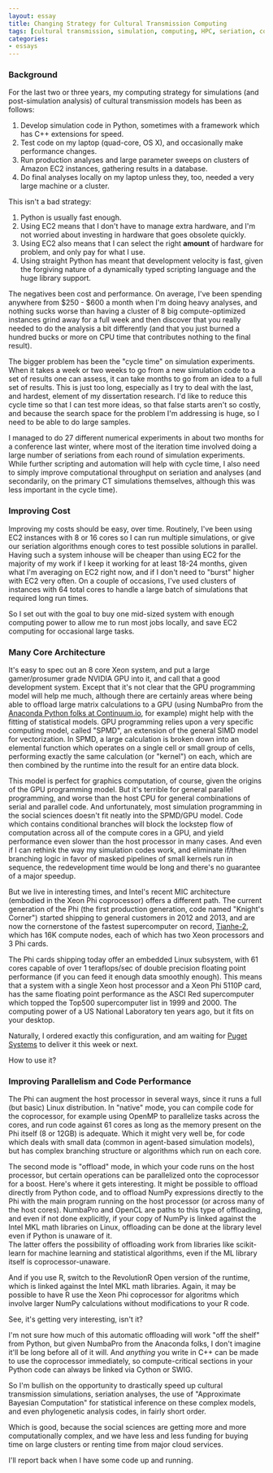 ```yaml
---
layout: essay
title: Changing Strategy for Cultural Transmission Computing
tags: [cultural transmission, simulation, computing, HPC, seriation, computational science]
categories: 
- essays
---
```


### Background ###

For the last two or three years, my computing strategy for simulations (and post-simulation analysis) of cultural transmission models has been as follows:

1.  Develop simulation code in Python, sometimes with a framework which has C++ extensions for speed.  
2.  Test code on my laptop (quad-core, OS X), and occasionally make performance changes.
3.  Run production analyses and large parameter sweeps on clusters of Amazon EC2 instances, gathering results in a database.
4.  Do final analyses locally on my laptop unless they, too, needed a very large machine or a cluster.

This isn't a bad strategy:

1.  Python is usually fast enough.  
2.  Using EC2 means that I don't have to manage extra hardware, and I'm not worried about investing in hardware that goes obsolete quickly.
3.  Using EC2 also means that I can select the right **amount** of hardware for problem, and only pay for what I use.
4.  Using straight Python has meant that development velocity is fast, given the forgiving nature of a dynamically typed scripting language and the huge library support.

The negatives been cost and performance.  On average, I've been spending anywhere from $250 - $600 a month when I'm doing heavy analyses, and nothing sucks worse than having a cluster of 8 big compute-optimized instances grind away for a full week and then discover that you really needed to do the analysis a bit differently (and that you just burned a hundred bucks or more on CPU time that contributes nothing to the final result).  

The bigger problem has been the "cycle time" on simulation experiments.  When it takes a week or two weeks to go from a new simulation code to a set of results one can assess, it can take months to go from an idea to a full set of results.  This is just too long, especially as I try to deal with the last, and hardest, element of my dissertation research.  I'd like to reduce this cycle time so that I can test more ideas, so that false starts aren't so costly, and because the search space for the problem I'm addressing is huge, so I need to be able to do large samples.

I managed to do 27 different numerical experiments in about two months for a conference last winter, where most of the iteration time involved doing a large number of seriations from each round of simulation experiments.  While further scripting and automation will help with cycle time, I also need to simply improve computational throughput on seriation and analyses (and secondarily, on the primary CT simulations themselves, although this was less important in the cycle time).
  

### Improving Cost ###

Improving my costs should be easy, over time.  Routinely, I've been using EC2 instances with 8 or 16 cores so I can run multiple simulations, or give our seriation algorithms enough cores to test possible solutions in parallel.  Having such a system inhouse will be cheaper than using EC2 for the majority of my work if I keep it working for at least 18-24 months, given what I'm averaging on EC2 right now, and if I don't need to "burst" higher with EC2 very often.  On a couple of occasions, I've used clusters of instances with 64 total cores to handle a large batch of simulations that required long run times.  

So I set out with the goal to buy one mid-sized system with enough computing power to allow me to run most jobs locally, and save EC2 computing for occasional large tasks.  

### Many Core Architecture ###

It's easy to spec out an 8 core Xeon system, and put a large gamer/prosumer grade NVIDIA GPU into it, and call that a good development system.  Except that it's not clear that the GPU programming model will help me much, although there are certainly areas where being able to offload large matrix calculations to a GPU (using NumbaPro from the [Anaconda Python folks at Continuum.io](http://continuum.io), for example) might help with the fitting of statistical models.  GPU programming relies upon a very specific computing model, called "SPMD", an extension of the general SIMD model for vectorization.  In SPMD, a large calculation is broken down into an elemental function which operates on a single cell or small group of cells, performing exactly the same calculation (or "kernel") on each, which are then combined by the runtime into the result for an entire data block.  

This model is perfect for graphics computation, of course, given the origins of the GPU programming model. But it's terrible for general parallel programming, and worse than the host CPU for general combinations of serial and parallel code.  And unfortunately, most simulation programming in the social sciences doesn't fit neatly into the SPMD/GPU model.  Code which contains conditional branches will block the lockstep flow of computation across all of the compute cores in a GPU, and yield performance even slower than the host processor in many cases.  And even if I can rethink the way my simulation codes work, and eliminate if/then branching logic in favor of masked pipelines of small kernels run in sequence, the redevelopment time would be long and there's no guarantee of a major speedup.  

But we live in interesting times, and Intel's recent MIC architecture (embodied in the Xeon Phi coprocessor) offers a different path.  The current generation of the Phi (the first production generation, code named "Knight's Corner") started shipping to general customers in 2012 and 2013, and are now the cornerstone of the fastest supercomputer on record, [Tianhe-2](https://en.wikipedia.org/wiki/Tianhe-2), which has 16K compute nodes, each of which has two Xeon processors and 3 Phi cards.  

The Phi cards shipping today offer an embedded Linux subsystem, with 61 cores capable of over 1 teraflops/sec of double precision floating point performance (if you can feed it enough data smoothly enough).  This means that a system with a single Xeon host processor and a Xeon Phi 5110P card, has the same floating point performance as the ASCI Red supercomputer which topped the Top500 supercomputer list in 1999 and 2000.  The computing power of a US National Laboratory ten years ago, but it fits on your desktop.  

Naturally, I ordered exactly this configuration, and am waiting for [Puget Systems](http://www.pugetsystems.com) to deliver it this week or next.  

How to use it?

### Improving Parallelism and Code Performance ###

The Phi can augment the host processor in several ways, since it runs a full (but basic) Linux distribution.  In "native" mode, you can compile code for the coprocessor, for example using OpenMP to parallelize tasks across the cores, and run code against 61 cores as long as the memory present on the Phi itself (8 or 12GB) is adequate.  Which it might very well be, for code which deals with small data (common in agent-based simulation models), but has complex branching structure or algorithms which run on each core.  

The second mode is "offload" mode, in which your code runs on the host processor, but certain operations can be parallelized onto the coprocessor for a boost.  Here's where it gets interesting.  It might be possible to offload directly from Python code, and to offload NumPy expressions directly to the Phi with the main program running on the host processor (or across many of the host cores).  NumbaPro and OpenCL are paths to this type of offloading, and even if not done explicitly, if your copy of NumPy is linked against the Intel MKL math libraries on Linux, offloading can be done at the library level even if Python is unaware of it.  
The latter offers the possibility of offloading work from libraries like scikit-learn for machine learning and statistical algorithms, even if the ML library itself is coprocessor-unaware.  

And if you use R, switch to the RevolutionR Open version of the runtime, which is linked against the Intel MKL math libraries.  Again, it may be possible to have R use the Xeon Phi coprocessor for algoritms which involve larger NumPy calculations without modifications to your R code. 

See, it's getting very interesting, isn't it?  

I'm not sure how much of this automatic offloading will work "off the shelf" from Python, but given NumbaPro from the Anaconda folks, I don't imagine it'll be long before all of it will. And *anything* you write in C++ can be made to use the coprocessor immediately, so compute-critical sections in your Python code can always be linked via Cython or SWIG.  

So I'm bullish on the opportunity to drastically speed up cultural transmission simulations, seriation analyses, the use of "Approximate Bayesian Computation" for statistical inference on these complex models, and even phylogenetic analysis codes, in fairly short order.  

Which is good, because the social sciences are getting more and more computationally complex, and we have less and less funding for buying time on large clusters or renting time from major cloud services.  

I'll report back when I have some code up and running.  

